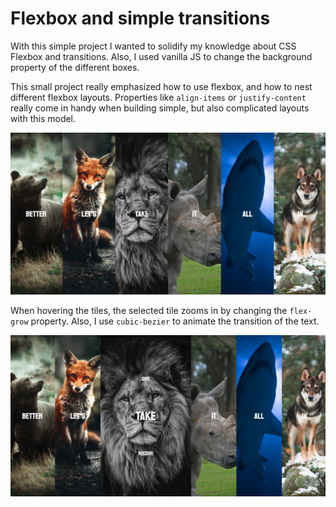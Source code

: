# Flexbox and simple transitions

With this simple project I wanted to solidify my knowledge about CSS Flexbox and transitions. Also, I used vanilla JS to change the background property of the different boxes.

This small project really emphasized how to use flexbox, and how to nest different flexbox layouts. Properties like `align-items` or `justify-content` really come in handy when building simple, but also complicated layouts with this model.

![Screenshot-page](images/screenshot-1.png)

When hovering the tiles, the selected tile zooms in by changing the `flex-grow` property. Also, I use `cubic-bezier` to animate the transition of the text.

![Screenshot-2-page](images/screenshot-2.png)
